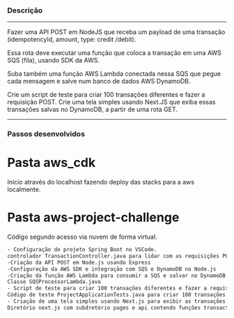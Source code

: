 ### Descrição
---
Fazer uma API POST em NodeJS que receba um payload de uma transação (idempotencyId, amount, type: credit /debit).

Essa rota deve executar uma função que coloca a transação em uma AWS SQS (fila), usando SDK da AWS.

Suba também uma função AWS Lambda conectada nessa SQS que pegue cada mensagem e salve num banco de dados AWS DynamoDB.

Crie um script de teste para criar 100 transações diferentes e fazer a requisição POST.
Crie uma tela simples usando Next.JS que exiba essas transações salvas no DynamoDB, a partir de uma rota GET.


---
### Passos desenvolvidos
# Pasta aws_cdk
Início através do localhost fazendo deploy das stacks para a aws localmente.

# Pasta aws-project-challenge
Código segundo acesso via nuvem de forma virtual.

```bash
- Configuração do projeto Spring Boot no VSCode.
controlador TransactionController.java para lidar com as requisições POST
-Criação da API POST em Node.js usando Express
-Configuração da AWS SDK e integração com SQS e DynamoDB no Node.js
-Criação da função AWS Lambda para consumir a SQS e salvar no DynamoDB
Classe SQSProcessorLambda.java
- Script de teste para criar 100 transações diferentes e fazer a requisição POST
Código de teste ProjectApplicationTests.java para criar 100 transações diferentes e fazer a requisição POST.
- Criação de uma tela simples usando Next.js para exibir as transações salvas no DynamoDB
Diretório next.js com subdretório pages e api contendo funções transactions.js e transactionController.js, respectivamente.Para exibir as transações salvas no DynamoDB.


